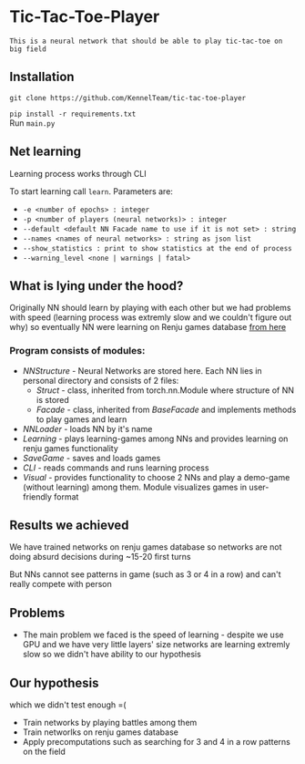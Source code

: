 # Tic-Tac-Toe-Player

`This is a neural network that should be able to play tic-tac-toe on big field`

## Installation

`git clone https://github.com/KennelTeam/tic-tac-toe-player`

`pip install -r requirements.txt`  
Run `main.py`

## Net learning

Learning process works through CLI

To start learning call `learn`. Parameters are:

- `-e <number of epochs> : integer`
- `-p <number of players (neural networks)> : integer`
- `--default <default NN Facade name to use if it is not set> : string`
- `--names <names of neural networks> : string as json list`
- `--show_statistics : print to show statistics at the end of process`
- `--warning_level <none | warnings | fatal>`

## What is lying under the hood?

Originally NN should learn by playing with each other but we had problems with speed (learning process was extremly slow and we couldn't figure out why) so eventually NN were learning on Renju games database [from here](http://www.renju.net/downloads/games.php)

### Program consists of modules:

- _NNStructure_ - Neural Networks are stored here. Each NN lies in personal directory and consists of 2 files:
  - _Struct_ - class, inherited from torch.nn.Module where structure of NN is stored
  - _Facade_ - class, inherited from _BaseFacade_ and implements methods to play games and learn
- _NNLoader_ - loads NN by it's name
- _Learning_ - plays learning-games among NNs and provides learning on renju games functionality
- _SaveGame_ - saves and loads games
- _CLI_ - reads commands and runs learning process
- _Visual_ - provides functionality to choose 2 NNs and play a demo-game (without learning) among them. Module visualizes games in user-friendly format

## Results we achieved

We have trained networks on renju games database so networks are not doing absurd decisions during ~15-20 first turns

But NNs cannot see patterns in game (such as 3 or 4 in a row) and can't really compete with person

## Problems

- The main problem we faced is the speed of learning - despite we use GPU and we have very little layers' size networks are learning extremly slow so we didn't have ability to our hypothesis

## Our hypothesis

which we didn't test enough =(

- Train networks by playing battles among them
- Train networlks on renju games database
- Apply precomputations such as searching for 3 and 4 in a row patterns on the field
